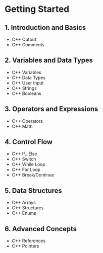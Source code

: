 # Getting Started


## 1. **Introduction and Basics**
   - C++ Output
   - C++ Comments

## 2. **Variables and Data Types**
   - C++ Variables
   - C++ Data Types
   - C++ User Input
   - C++ Strings
   - C++ Booleans

## 3. **Operators and Expressions**
   - C++ Operators
   - C++ Math

## 4. **Control Flow**
   - C++ If...Else
   - C++ Switch
   - C++ While Loop
   - C++ For Loop
   - C++ Break/Continue

## 5. **Data Structures**
   - C++ Arrays
   - C++ Structures
   - C++ Enums

## 6. **Advanced Concepts**
   - C++ References
   - C++ Pointers

